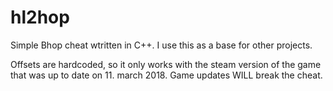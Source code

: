 # hl2hop
Simple Bhop cheat wtritten in C++. 
I use this as a base for other projects.

Offsets are hardcoded, so it only works with the steam version of the game that was up to date on 11. march 2018. 
Game updates WILL break the cheat.

